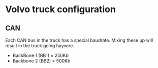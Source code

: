 # Volvo truck configuration

## CAN

Each CAN bus in the truck has a special baudrate. Mixing these up will result in the truck going haywire.

* BackBone 1 (BB1) = 250Kb
* Backbone 2 (BB2) = 500Kb